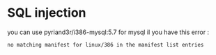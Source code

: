 # SQL injection

you can use pyriand3r/i386-mysql:5.7 for mysql il you have this error :

```
no matching manifest for linux/386 in the manifest list entries
```
